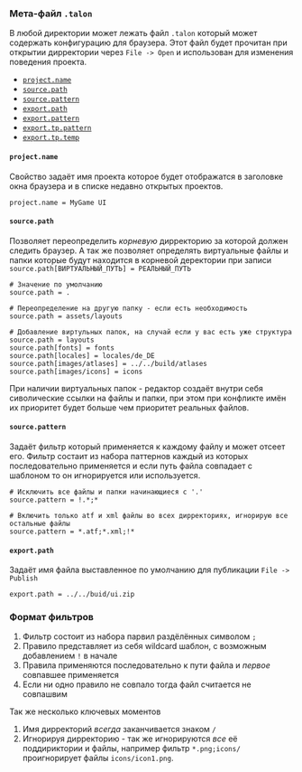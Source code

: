 
### Мета-файл `.talon`

В любой директории может лежать файл `.talon` который может содержать конфигурацию для браузера. Этот файл будет прочитан при открытии дирректории через `File -> Open` и использован для изменения поведения проекта.

* <a href="#projectname">`project.name`</a>
* <a href="#sourcepath">`source.path`</a>
* <a href="#sourcepattern">`source.pattern`</a>
* <a href="#exportpath">`export.path`</a>
* <a href="#exportpattern">`export.pattern`</a>
* <a href="#exporttppattern">`export.tp.pattern`</a>
* <a href="#exporttptemp">`export.tp.temp`</a>

#### `project.name`
Свойство задаёт имя проекта которое будет отображатся в заголовке окна браузера и в списке недавно открытых проектов.

	project.name = MyGame UI

#### `source.path`
Позволяет переопределить *корневую* дирректорию за которой должен следить браузер. А так же позволяет определять виртуальные файлы и папки которые будут находится в корневой деректории при записи `source.path[ВИРТУАЛЬНЫЙ_ПУТЬ] = РЕАЛЬНЫЙ_ПУТЬ`

	# Значение по умолчанию
	source.path = .

	# Переопределение на другую папку - если есть необходимость
	source.path = assets/layouts

	# Добавление виртульных папок, на случай если у вас есть уже структура
	source.path = layouts
	source.path[fonts] = fonts
	source.path[locales] = locales/de_DE
	source.path[images/atlases] = ../../build/atlases
	source.path[images/icons] = icons

При наличии виртуальных папок - редактор создаёт внутри себя сиволические ссылки на файлы и папки, при этом при конфликте имён их приоритет будет больше чем приоритет реальных файлов.

#### `source.pattern`
Задаёт фильтр который применяется к каждому файлу и может отсеет его. Фильтр состаит из набора паттернов каждый из которых последовательно применяется и если путь файла совпадает с шаблоном то он игнорируется или используется.

	# Исключить все файлы и папки начинающиеся с '.'
	source.pattern = !.*;*

	# Включить только atf и xml файлы во всех дирректориях, игнорирую все остальные файлы
	source.pattern = *.atf;*.xml;!*

#### `export.path`

Задаёт имя файла выставленное по умолчанию для публикации `File -> Publish`

	export.path = ../../buid/ui.zip

### Формат фильтров

1. Фильтр состоит из набора парвил раздёлённых символом `;`
2. Правило представляет из себя wildcard шаблон, с возможным добавлением `!` в начале
3. Правила применяются последовательно к пути файла и *первое* совпавшее применяется
4. Если ни одно правило не совпало тогда файл считается не совпашвим

Так же несколько ключевых моментов
1. Имя дирректорий *всегда* заканчивается знаком `/`
2. Игнорируя дирректорию - так же игнорируются *все* её поддириктории и файлы, например фильтр `*.png;icons/` проигнорирует файлы `icons/icon1.png`. 
